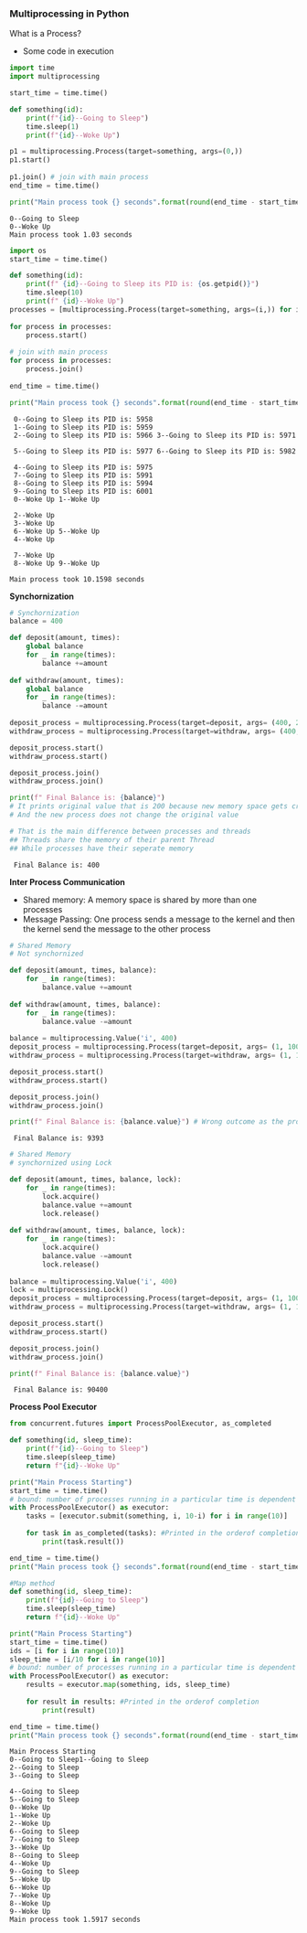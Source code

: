 ### Multiprocessing in Python

What is a Process?
- Some code in execution


```python
import time
import multiprocessing

start_time = time.time()

def something(id):
    print(f"{id}--Going to Sleep")
    time.sleep(1)
    print(f"{id}--Woke Up")

p1 = multiprocessing.Process(target=something, args=(0,))
p1.start()
    
p1.join() # join with main process
end_time = time.time()

print("Main process took {} seconds".format(round(end_time - start_time, 4)))
```

    0--Going to Sleep
    0--Woke Up
    Main process took 1.03 seconds



```python
import os
start_time = time.time()

def something(id):
    print(f" {id}--Going to Sleep its PID is: {os.getpid()}")
    time.sleep(10)
    print(f" {id}--Woke Up")
processes = [multiprocessing.Process(target=something, args=(i,)) for i in range(10)]
    
for process in processes:
    process.start()
    
# join with main process
for process in processes:
    process.join()
    
end_time = time.time()

print("Main process took {} seconds".format(round(end_time - start_time, 4)))
```

     0--Going to Sleep its PID is: 5958
     1--Going to Sleep its PID is: 5959
     2--Going to Sleep its PID is: 5966 3--Going to Sleep its PID is: 5971
    
     5--Going to Sleep its PID is: 5977 6--Going to Sleep its PID is: 5982
    
     4--Going to Sleep its PID is: 5975
     7--Going to Sleep its PID is: 5991
     8--Going to Sleep its PID is: 5994
     9--Going to Sleep its PID is: 6001
     0--Woke Up 1--Woke Up
    
     2--Woke Up
     3--Woke Up
     6--Woke Up 5--Woke Up
     4--Woke Up
    
     7--Woke Up
     8--Woke Up 9--Woke Up
    
    Main process took 10.1598 seconds


**Synchornization**


```python
# Synchornization
balance = 400

def deposit(amount, times):
    global balance
    for _ in range(times):
        balance +=amount
        
def withdraw(amount, times):
    global balance
    for _ in range(times):
        balance -=amount
        
deposit_process = multiprocessing.Process(target=deposit, args= (400, 2000))
withdraw_process = multiprocessing.Process(target=withdraw, args= (400, 200))

deposit_process.start()
withdraw_process.start()

deposit_process.join()
withdraw_process.join()

print(f" Final Balance is: {balance}") 
# It prints original value that is 200 because new memory space gets created when a new process in created
# And the new process does not change the original value

# That is the main difference between processes and threads
## Threads share the memory of their parent Thread
## While processes have their seperate memory
```

     Final Balance is: 400


**Inter Process Communication**
- Shared memory: A memory space is shared by more than one processes
- Message Passing: One process sends a message to the kernel and then the kernel send the message to the other process


```python
# Shared Memory
# Not synchornized

def deposit(amount, times, balance):
    for _ in range(times):
        balance.value +=amount
        
def withdraw(amount, times, balance):
    for _ in range(times):
        balance.value -=amount
        
balance = multiprocessing.Value('i', 400)
deposit_process = multiprocessing.Process(target=deposit, args= (1, 10000, balance))
withdraw_process = multiprocessing.Process(target=withdraw, args= (1, 1000, balance))

deposit_process.start()
withdraw_process.start()

deposit_process.join()
withdraw_process.join()

print(f" Final Balance is: {balance.value}") # Wrong outcome as the processes are not synchornized
```

     Final Balance is: 9393



```python
# Shared Memory
# synchornized using Lock

def deposit(amount, times, balance, lock):
    for _ in range(times):
        lock.acquire()
        balance.value +=amount
        lock.release()
        
def withdraw(amount, times, balance, lock):
    for _ in range(times):
        lock.acquire()
        balance.value -=amount
        lock.release()
        
balance = multiprocessing.Value('i', 400)
lock = multiprocessing.Lock()
deposit_process = multiprocessing.Process(target=deposit, args= (1, 100000, balance, lock))
withdraw_process = multiprocessing.Process(target=withdraw, args= (1, 10000, balance, lock))

deposit_process.start()
withdraw_process.start()

deposit_process.join()
withdraw_process.join()

print(f" Final Balance is: {balance.value}")
```

     Final Balance is: 90400


**Process Pool Executor**


```python
from concurrent.futures import ProcessPoolExecutor, as_completed

def something(id, sleep_time):
    print(f"{id}--Going to Sleep")
    time.sleep(sleep_time)
    return f"{id}--Woke Up"

print("Main Process Starting")
start_time = time.time()
# bound: number of processes running in a particular time is dependent upon number of cores in the processor
with ProcessPoolExecutor() as executor:
    tasks = [executor.submit(something, i, 10-i) for i in range(10)]
    
    for task in as_completed(tasks): #Printed in the orderof completion
        print(task.result())

end_time = time.time()
print("Main process took {} seconds".format(round(end_time - start_time, 4)))
```


```python
#Map method
def something(id, sleep_time):
    print(f"{id}--Going to Sleep")
    time.sleep(sleep_time)
    return f"{id}--Woke Up"

print("Main Process Starting")
start_time = time.time()
ids = [i for i in range(10)]
sleep_time = [i/10 for i in range(10)]
# bound: number of processes running in a particular time is dependent upon number of cores in the processor
with ProcessPoolExecutor() as executor:
    results = executor.map(something, ids, sleep_time)
    
    for result in results: #Printed in the orderof completion
        print(result)

end_time = time.time()
print("Main process took {} seconds".format(round(end_time - start_time, 4)))
```

    Main Process Starting
    0--Going to Sleep1--Going to Sleep
    2--Going to Sleep
    3--Going to Sleep
    
    4--Going to Sleep
    5--Going to Sleep
    0--Woke Up
    1--Woke Up
    2--Woke Up
    6--Going to Sleep
    7--Going to Sleep
    3--Woke Up
    8--Going to Sleep
    4--Woke Up
    9--Going to Sleep
    5--Woke Up
    6--Woke Up
    7--Woke Up
    8--Woke Up
    9--Woke Up
    Main process took 1.5917 seconds

